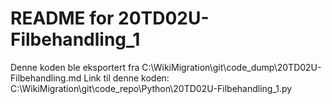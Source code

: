 # README for 20TD02U-Filbehandling_1
Denne koden ble eksportert fra C:\WikiMigration\git\code_dump\20TD02U-Filbehandling.md
Link til denne koden: C:\WikiMigration\git\code_repo\Python\20TD02U-Filbehandling_1.py

